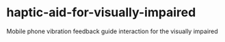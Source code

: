 # haptic-aid-for-visually-impaired
Mobile phone vibration feedback guide interaction for the visually impaired
